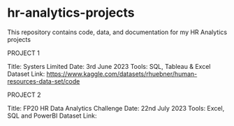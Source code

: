 # hr-analytics-projects
This repository contains code, data, and documentation for my HR Analytics projects



PROJECT 1

Title: Systers Limited
Date: 3rd June 2023
Tools: SQL, Tableau & Excel
Dataset Link: https://www.kaggle.com/datasets/rhuebner/human-resources-data-set/code

PROJECT 2

Title: FP20 HR Data Analytics Challenge
Date: 22nd July 2023
Tools: Excel, SQL and PowerBI
Dataset Link:

